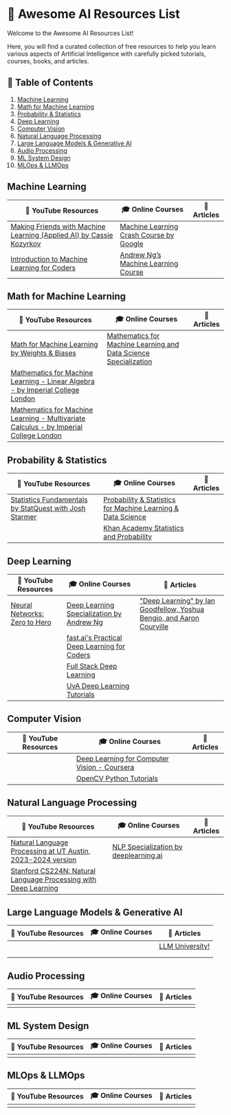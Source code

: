 # 🌟 Awesome AI Resources List

Welcome to the Awesome AI Resources List! 

Here, you will find a curated collection of free resources to help you learn various aspects of Artificial Intelligence with carefully picked tutorials, courses, books, and articles.

## 📑 Table of Contents

1. [Machine Learning](#machine-learning)
2. [Math for Machine Learning](#math-for-machine-learning)
3. [Probability & Statistics](#probability--statistics)
4. [Deep Learning](#deep-learning)
5. [Computer Vision](#computer-vision)
6. [Natural Language Processing](#natural-language-processing)
7. [Large Language Models & Generative AI](#large-language-models--generative-ai)
8. [Audio Processing](#audio-processing)
9. [ML System Design](#ml-system-design)
10. [MLOps & LLMOps](#mlops--llmops)

## Machine Learning

| 🎥 YouTube Resources                                                                                                  | 🎓 Online Courses                                                                                         | 📄 Articles |
|--------------------------------------------------------------------------------------------------------------------|--------------------------------------------------------------------------------------------------------|-------------------------------------------------------------|
| [Making Friends with Machine Learning (Applied AI) by Cassie Kozyrkov](https://www.youtube.com/playlist?list=PLRKtJ4IpxJpB_2ei8-5eWU31EZ6uSj9_s) | [Machine Learning Crash Course by Google](https://developers.google.com/machine-learning/crash-course/) |          |
| [Introduction to Machine Learning for Coders](https://www.youtube.com/playlist?list=PLfYUBJiXbdtSyktd8A_x0JNd6lxDcZE96) | [Andrew Ng’s Machine Learning Course](https://www.coursera.org/specializations/machine-learning-introduction#courses) |          |

## Math for Machine Learning

| 🎥 YouTube Resources                                                                                                                                       | 🎓 Online Courses                                                                                                  | 📄 Articles |
|---------------------------------------------------------------------------------------------------------------------------------------------------------|-----------------------------------------------------------------------------------------------------------------|-------------------------------------------------------------|
| [Math for Machine Learning by Weights & Biases](https://www.youtube.com/playlist?list=PLD80i8An1OEGZ2tYimemzwC3xqkU0jKUg)                                | [Mathematics for Machine Learning and Data Science Specialization](https://www.coursera.org/specializations/mathematics-for-machine-learning-and-data-science) |          |
| [Mathematics for Machine Learning - Linear Algebra - by Imperial College London](https://www.youtube.com/watch?v=k0zKoTvngUY&list=PLbBL73wBB18MPkKkBr1ux2cZPcSIVJZq2&index=1&t=898s) |                                                                                                                 |          |
| [Mathematics for Machine Learning - Multivariate Calculus - by Imperial College London](https://www.youtube.com/watch?v=QpwTEsO51tU&list=PLbBL73wBB18MPkKkBr1ux2cZPcSIVJZq2&index=2) |                                                                                                                 |          |

## Probability & Statistics

| 🎥 YouTube Resources                                                                                                 | 🎓 Online Courses                                                                                                  | 📄 Articles |
|-------------------------------------------------------------------------------------------------------------------|-----------------------------------------------------------------------------------------------------------------|-------------------------------------------------------------|
| [Statistics Fundamentals by StatQuest with Josh Starmer](https://www.youtube.com/playlist?list=PLblh5JKOoLUK0FLuzwntyYI10UQFUhsY9) | [Probability & Statistics for Machine Learning & Data Science](https://www.coursera.org/learn/machine-learning-probability-and-statistics?msockid=2d76103e124b6d60353a048b13e66c97) |          |
|                                                                                                                   | [Khan Academy Statistics and Probability](https://www.khanacademy.org/math/statistics-probability)               |          |

## Deep Learning

| 🎥 YouTube Resources                                                                                                                                       | 🎓 Online Courses                                                                                                 | 📄 Articles |
|---------------------------------------------------------------------------------------------------------------------------------------------------------|----------------------------------------------------------------------------------------------------------------|-------------------------------------------------------------|
| [Neural Networks: Zero to Hero](https://www.youtube.com/playlist?list=PLAqhIrjkxbuWI23v9cThsA9GvCAUhRvKZ)                                                | [Deep Learning Specialization by Andrew Ng](https://www.coursera.org/specializations/deep-learning?msockid=2d76103e124b6d60353a048b13e66c97) | ["Deep Learning" by Ian Goodfellow, Yoshua Bengio, and Aaron Courville](https://www.deeplearningbook.org/) |
|                                                                                                                                                         | [fast.ai's Practical Deep Learning for Coders](https://course.fast.ai/)                                        |          |
|                                                                                                                                                         | [Full Stack Deep Learning](https://fullstackdeeplearning.com/course/2022/)                                     |          |
|                                                                                                                                                         | [UvA Deep Learning Tutorials](https://uvadlc-notebooks.readthedocs.io/en/latest/index.html)                     |          |

## Computer Vision

| 🎥 YouTube Resources | 🎓 Online Courses                                                                                          | 📄 Articles |
|-------------------|---------------------------------------------------------------------------------------------------------|----------|
|                   | [Deep Learning for Computer Vision - Coursera](https://www.coursera.org/learn/introduction-deep-learning-computer-vision?specialization=deep-learning-computer-vision) |          |
|                   | [OpenCV Python Tutorials](https://docs.opencv.org/4.x/d6/d00/tutorial_py_root.html)                      |          |

## Natural Language Processing

| 🎥 YouTube Resources                                                                                                                                       | 🎓 Online Courses                                                                                                  | 📄 Articles |
|---------------------------------------------------------------------------------------------------------------------------------------------------------|-----------------------------------------------------------------------------------------------------------------|-------------------------------------------------------------|
| [Natural Language Processing at UT Austin, 2023-2024 version](https://www.youtube.com/playlist?list=PLofp2YXfp7TZZ5c7HEChs0_wfEfewLDs7)                  | [NLP Specialization by deeplearning.ai](https://www.coursera.org/specializations/natural-language-processing?msockid=2d76103e124b6d60353a048b13e66c97#courses) |          |
| [Stanford CS224N: Natural Language Processing with Deep Learning](https://www.youtube.com/playlist?list=PLoROMvodv4rOSH4v6133s9LFPRHjEmbmJ)              |                                                                                                                 |          |

## Large Language Models & Generative AI

| 🎥 YouTube Resources | 🎓 Online Courses | 📄 Articles                                                                                                             |
|-------------------|-------------------------------------------------------------|----------------------------------------------------------------------------------------------------------------------|
|                   |                | [LLM University!](https://docs.cohere.com/docs/llmu)                                                                 |
|                   |                ||
|                   |                |                      |

## Audio Processing

| 🎥 YouTube Resources | 🎓 Online Courses | 📄 Articles |
|-------------------|----------------|----------|
|                   |                |          |

## ML System Design

| 🎥 YouTube Resources | 🎓 Online Courses | 📄 Articles |
|-------------------|----------------|----------|
|                   |                |          |

## MLOps & LLMOps

| 🎥 YouTube Resources | 🎓 Online Courses | 📄 Articles |
|-------------------|----------------|----------|
|                   |                |          |
